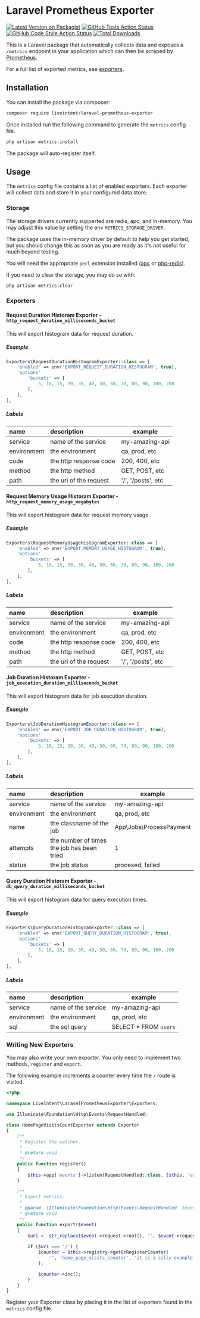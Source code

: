 # Laravel Prometheus Exporter

[![Latest Version on Packagist](https://img.shields.io/packagist/v/liveintent/laravel-prometheus-exporter.svg?style=flat-square)](https://packagist.org/packages/liveintent/laravel-prometheus-exporter)
[![GitHub Tests Action Status](https://img.shields.io/github/workflow/status/liveintent/laravel-prometheus-exporter/run-tests?label=tests)](https://github.com/liveintent/laravel-prometheus-exporter/actions?query=workflow%3ATests+branch%3Amaster)
[![GitHub Code Style Action Status](https://img.shields.io/github/workflow/status/liveintent/laravel-prometheus-exporter/Check%20&%20fix%20styling?label=code%20style)](https://github.com/liveintent/laravel-prometheus-exporter/actions?query=workflow%3A"Check+%26+fix+styling"+branch%3Amaster)
[![Total Downloads](https://img.shields.io/packagist/dt/liveintent/laravel-prometheus-exporter.svg?style=flat-square)](https://packagist.org/packages/liveintent/laravel-prometheus-exporter)


This is a Laravel package that automatically collects data and exposes a `/metrics` endpoint in your application which can then be scraped by [Prometheus](https://prometheus.io/).

For a full list of exported metrics, see [exporters](#exporters).

## Installation

You can install the package via composer:

```bash
composer require liveintent/laravel-prometheus-exporter
```

Once installed run the following command to generate the `metrics` config file. 

```bash
php artisan metrics:install
```

The package will auto-register itself.

## Usage

The `metrics` config file contains a list of enabled exporters. Each exporter will collect data and store it in your configured data store.

### Storage

The storage drivers currently supperted are redis, apc, and in-memory. You may adjust this value by setting the env `METRICS_STORAGE_DRIVER`.

The package uses the in-memory driver by default to help you get started, but you should change this as soon as you are ready as it's not useful for much beyond testing.

You will need the appropriate `pecl` extension installed ([apc](https://pecl.php.net/package/APCU) or [php-redis](https://pecl.php.net/package/redis)).

If you need to clear the storage, you may do so with:

```bash
php artisan metrics:clear
```

### Exporters

#### Request Duration Historam Exporter - `http_request_duration_milliseconds_bucket`

This will export histogram data for request duration. 

##### Example

```php
Exporters\RequestDurationHistogramExporter::class => [
    'enabled' => env('EXPORT_REQUEST_DURATION_HISTOGRAM', true),
    'options'
        'buckets' => [
            5, 10, 15, 20, 30, 40, 50, 60, 70, 80, 90, 100, 200
        ],
    ],
],
```

##### Labels

| name        | description            | example            |
|:------------|:-----------------------|--------------------|
| service     | name of the service    | my-amazing-api     |
| environment | the environment        | qa, prod, etc      |
| code        | the http response code | 200, 400, etc      |
| method      | the http method        | GET, POST, etc     |
| path        | the uri of the request | '/', '/posts', etc |

#### Request Memory Usage Historam Exporter - `http_request_memory_usage_megabytes`

This will export histogram data for request memory usage. 

##### Example

```php
Exporters\RequestMemoryUsageHistogramExporter::class => [
    'enabled' => env('EXPORT_MEMORY_USAGE_HISTOGRAM', true),
    'options'
        'buckets' => [
            5, 10, 15, 20, 30, 40, 50, 60, 70, 80, 90, 100, 200
        ],
    ],
],
```

##### Labels

| name        | description            | example            |
|:------------|:-----------------------|--------------------|
| service     | name of the service    | my-amazing-api     |
| environment | the environment        | qa, prod, etc      |
| code        | the http response code | 200, 400, etc      |
| method      | the http method        | GET, POST, etc     |
| path        | the uri of the request | '/', '/posts', etc |

#### Job Duration Historam Exporter - `job_execution_duration_milliseconds_bucket`

This will export histogram data for job execution duration. 

##### Example

```php
Exporters\JobDurationHistogramExporter::class => [
    'enabled' => env('EXPORT_JOB_DURATION_HISTOGRAM', true),
    'options'
        'buckets' => [
            5, 10, 15, 20, 30, 40, 50, 60, 70, 80, 90, 100, 200
        ],
    ],
],
```

##### Labels

| name        | description                                | example                   |
|:------------|:-------------------------------------------|---------------------------|
| service     | name of the service                        | my-amazing-api            |
| environment | the environment                            | qa, prod, etc             |
| name        | the classname of the job                   | App\\Jobs\\ProcessPayment |
| attempts    | the number of times the job has been tried | 1                         |
| status      | the job status                             | procesed, failed          |

#### Query Duration Historam Exporter - `db_query_duration_milliseconds_bucket`

This will export histogram data for query execution times. 

##### Example

```php
Exporters\QueryDurationHistogramExporter::class => [
    'enabled' => env('EXPORT_QUERY_DURATION_HISTOGRAM', true),
    'options'
        'buckets' => [
            5, 10, 15, 20, 30, 40, 50, 60, 70, 80, 90, 100, 200
        ],
    ],
],
```

##### Labels

| name        | description         | example               |
|:------------|:--------------------|-----------------------|
| service     | name of the service | my-amazing-api        |
| environment | the environment     | qa, prod, etc         |
| sql         | the sql query       | SELECT * FROM `users` |

### Writing New Exporters

You may also write your own exporter. You only need to implement two methods, `register` and `export`.

The following example increments a counter every time the `/` route is visited.

```php
<?php

namespace LiveIntent\LaravelPrometheusExporter\Exporters;

use Illuminate\Foundation\Http\Events\RequestHandled;

class HomePageVisitsCountExporter extends Exporter
{
    /**
     * Register the watcher.
     *
     * @return void
     */
    public function register()
    {
        $this->app['events']->listen(RequestHandled::class, [$this, 'export']);
    }

    /**
     * Export metrics.
     *
     * @param  \Illuminate\Foundation\Http\Events\RequestHandled  $event
     * @return void
     */
    public function export($event)
    {
        $uri =  str_replace($event->request->root(), '', $event->request->fullUrl()) ?: '/';
        
        if ($uri === '/') {
            $counter = $this->registry->getOrRegisterCounter(
                '', 'home_page_visits_counter', 'it is a silly example'
            );

            $counter->inc();
        }
    }
}
```

Register your Exporter class by placing it in the list of exporters found in the `metrics` config file.
